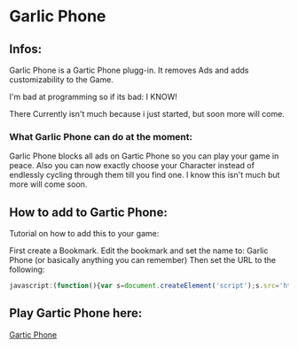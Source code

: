 # Garlic Phone
## Infos:
Garlic Phone is a Gartic Phone plugg-in.
It removes Ads and adds customizability to the Game.

I'm bad at programming so if its bad: I KNOW!

There Currently isn't much because i just started, but soon more will come.
### What Garlic Phone can do at the moment:
Garlic Phone blocks all ads on Gartic Phone so you can play your game in peace. Also you can now exactly choose your Character instead of endlessly cycling through them till you find one.
I know this isn't much but more will come soon.

## How to add to Gartic Phone:
Tutorial on how to add this to your game:

First create a Bookmark.
Edit the bookmark and set the name to: Garlic Phone
(or basically anything you can remember)
Then set the URL to the following:
```javascript
javascript:(function(){var s=document.createElement('script');s.src='https://github.com/OzelotGamer/GarlicPhone/blob/5baa1cc7331bff1a7f3c06fe1cd0330f1efd1b24/GarlicPhone.js';document.body.appendChild(s); s.onload = function(){garinit();}})();
```

## Play Gartic Phone here:
[Gartic Phone](https://garticphone.com/)
